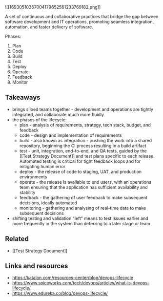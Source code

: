 ![[16930510367004179652561233769182.png]]

A set of continuous and collaborative practices that bridge the gap between software development and IT operations, promoting seamless integration, automation, and faster delivery of software. 

Phases:
1. Plan
2. Code
3. Build
4. Test
5. Deploy
6. Operate
7. Feedback
8. Monitor

## Takeaways 

- brings siloed teams together - development and operations are tightly integrated, and collaborate much more fluidly
- the phases of the lifecycle:
	- plan - analysis of requirements, strategy, tech stack, budget, and feedback
	- code - design and implementation of requirements
	- build - also known as integration - pushing the work into a shared repository, beginning the CI process resulting in a build artifact
	- test - unit, integration, end-to-end, and QA tests, guided by the [[Test Strategy Document]] and test plans specific to each release.
		Automated testing is critical for tight feedback loops and for mitigating human error
	- deploy - the release of code to staging, UAT, and production environments
	- operate - the release is available to end users, with an operations team ensuring that the application has sufficient availability and stability 
	- feedback - the gathering of user feedback to make subsequent decisions, ideally automated
	- monitoring - gathering and analysing of real-time data to make subsequent decisions
- shifting testing and validation "left" means to test issues earlier and more frequently in the system than deferring to a later stage or team

## Related 
- [[Test Strategy Document]]

## Links and resources

- https://katalon.com/resources-center/blog/devops-lifecycle
- https://www.spiceworks.com/tech/devops/articles/what-is-devops-lifecycle/
- https://www.edureka.co/blog/devops-lifecycle/



